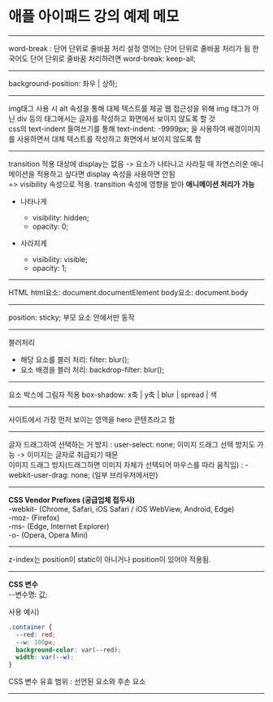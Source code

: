 # 애플 아이패드 강의 예제 메모
<hr>
word-break : 단어 단위로 줄바꿈 처리 설정
영어는 단어 단위로 줄바꿈 처리가 됨
한국어도 단어 단위로 줄바꿈 처리하려면 word-break: keep-all;

<hr>

background-position: 좌우 | 상하;

<hr>

img태그 사용 시 alt 속성을 통해 대체 텍스트를 제공
웹 접근성을 위해 img 태그가 아닌 div 등의 태그에서는 글자를 작성하고 화면에서 보이지 않도록 할 것  
css의 text-indent 들여쓰기를 통해 text-indent: -9999px; 을 사용하여 배경이미지를 사용하면서 대체 텍스트를 작성하고 화면에서 보이지 않도록 함

<hr>

transition 적용 대상에 display는 없음 -> 요소가 나타나고 사라질 때 자연스러운 애니메이션을 적용하고 싶다면 display 속성을 사용하면 안됨  
=> visibility 속성으로 적용. transition 속성에 영향을 받아 **애니메이션 처리가 가능**
- 나타나게
  - visibility: hidden;
  - opacity: 0;

- 사라지게
  - visibility: visible;
  - opacity: 1;

<hr>

HTML 
html요소: document.documentElement
body요소: document.body

<hr>

position: sticky;
부모 요소 안에서만 동작

<hr>

블러처리
- 해당 요소를 블러 처리: filter: blur();
- 요소 배경을 블러 처리: backdrop-filter: blur();

<hr>

요소 박스에 그림자 적용
box-shadow: x축 | y축 | blur | spread | 색

<hr>

사이트에서 가장 먼저 보이는 영역을 hero 콘텐츠라고 함  

<hr>

글자 드래그하여 선택하는 거 방지 : user-select: none;
이미지 드래그 선택 방지도 가능 -> 이미지는 글자로 취급되기 때문  
이미지 드래그 방지(드래그하면 이미지 자체가 선택되어 마우스를 따라 움직임) : -webkit-user-drag: none; (일부 브라우저에서만)

<hr>

**CSS Vendor Prefixes (공급업체 접두사)**  
-webkit- (Chrome, Safari, iOS Safari / iOS WebView, Android, Edge)   
-moz- (Firefox)  
-ms- (Edge, Internet Explorer)  
-o- (Opera, Opera Mini)  

<hr>

z-index는 position이 static이 아니거나 position이 있어야 적용됨. 

<hr>

**CSS 변수**  
--변수명: 값;

사용 예시)
```css
.container {
  --red: red;
  --w: 100px;
  background-color: var(--red);
  width: var(--w);
}
```
CSS 변수 유효 범위 : 선언된 요소와 후손 요소

<hr>

